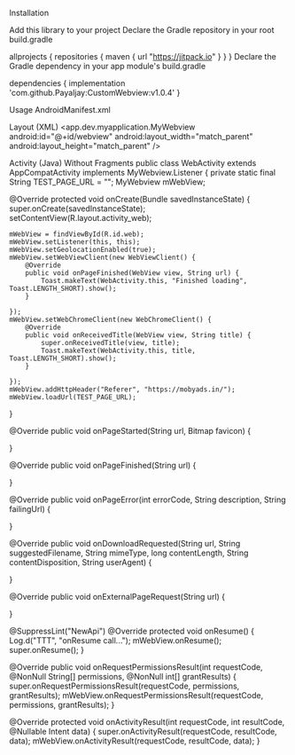 Installation

Add this library to your project Declare the Gradle repository in your root build.gradle

allprojects { repositories { maven { url "https://jitpack.io" } } } Declare the Gradle dependency in your app module's build.gradle

dependencies { implementation 'com.github.Payaljay:CustomWebview:v1.0.4' }

Usage AndroidManifest.xml

Layout (XML) <app.dev.myapplication.MyWebview android:id="@+id/webview" android:layout_width="match_parent" android:layout_height="match_parent" />

Activity (Java) Without Fragments public class WebActivity extends AppCompatActivity implements MyWebview.Listener { private static final String TEST_PAGE_URL = ""; MyWebview mWebView;

@Override
protected void onCreate(Bundle savedInstanceState) {
    super.onCreate(savedInstanceState);
    setContentView(R.layout.activity_web);

    mWebView = findViewById(R.id.web);
    mWebView.setListener(this, this);
    mWebView.setGeolocationEnabled(true);
    mWebView.setWebViewClient(new WebViewClient() {
        @Override
        public void onPageFinished(WebView view, String url) {
            Toast.makeText(WebActivity.this, "Finished loading", Toast.LENGTH_SHORT).show();
        }

    });
    mWebView.setWebChromeClient(new WebChromeClient() {
        @Override
        public void onReceivedTitle(WebView view, String title) {
            super.onReceivedTitle(view, title);
            Toast.makeText(WebActivity.this, title, Toast.LENGTH_SHORT).show();
        }

    });
    mWebView.addHttpHeader("Referer", "https://mobyads.in/");
    mWebView.loadUrl(TEST_PAGE_URL);
}

@Override
public void onPageStarted(String url, Bitmap favicon) {

}

@Override
public void onPageFinished(String url) {

}

@Override
public void onPageError(int errorCode, String description, String failingUrl) {

}

@Override
public void onDownloadRequested(String url, String suggestedFilename, String mimeType, long contentLength, String contentDisposition, String userAgent) {

}

@Override
public void onExternalPageRequest(String url) {

}

@SuppressLint("NewApi")
@Override
protected void onResume() {
    Log.d("TTT", "onResume call...");
    mWebView.onResume();
    super.onResume();
}

@Override
public void onRequestPermissionsResult(int requestCode, @NonNull String[] permissions, @NonNull int[] grantResults) {
    super.onRequestPermissionsResult(requestCode, permissions, grantResults);
    mWebView.onRequestPermissionsResult(requestCode, permissions, grantResults);
}

@Override
protected void onActivityResult(int requestCode, int resultCode, @Nullable Intent data) {
    super.onActivityResult(requestCode, resultCode, data);
    mWebView.onActivityResult(requestCode, resultCode, data);
}
